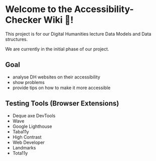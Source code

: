 # Welcome to the Accessibility-Checker Wiki 👋!

This project is for our Digital Humanities lecture Data Models and Data structures.

We are currently in the initial phase of our project.

## Goal

- analyse DH websites on their accessibility
- show problems
- provide tips on how to make it more accessible

## Testing Tools (Browser Extensions)

- Deque axe DevTools
- Wave
- Google Lighthouse
- Taba11y
- High Contrast
- Web Developer
- Landmarks
- Tota11y
